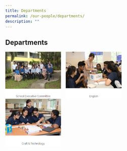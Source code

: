 ```yaml
---
title: Departments
permalink: /our-people/departments/
description: ""
---
```

## Departments




<p><a href="https://staging.d38b8pvh8spt44.amplifyapp.com/our-people/departments/school-executive-committee/">
<img src="/images/Our%20People/Departments/Dept%20School%20Exec.png" style="width:35%;margin-right:15px;" align = "left">
</a></p>

<p><a href="https://staging.d38b8pvh8spt44.amplifyapp.com/our-people/departments/school-executive-committee/">
<img src="/images/Our%20People/Departments/Dept%20English.png" style="width:35%;margin-right:15px;" align = "left">
</a></p>


<p><a href="https://staging.d38b8pvh8spt44.amplifyapp.com/our-people/departments/school-executive-committee/">
<img src="/images/Our%20People/Departments/Dept%20Craft%20&%20Tech.png" style="width:35%;margin-right:15px;" align = "left">
</a></p>